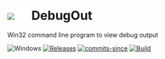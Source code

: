 <!-- ![Icon](bug.ico) DbgOut -->
<img src="res/bug-black.ico#gh-light-mode-only" width=32/><img src="res/bug-white.png#gh-dark-mode-only" width=32/> DebugOut
==========

Win32 command line program to view debug output

![Windows](https://img.shields.io/badge/platform-Windows-blue.svg)
[![Releases](https://img.shields.io/github/release/RadAd/DbgOut.svg)](https://github.com/RadAd/DbgOut/releases/latest)
[![commits-since](https://img.shields.io/github/commits-since/RadAd/DbgOut/latest.svg)](commits/master)
[![Build](https://img.shields.io/appveyor/ci/RadAd/DbgOut.svg)](https://ci.appveyor.com/project/RadAd/DbgOut)
